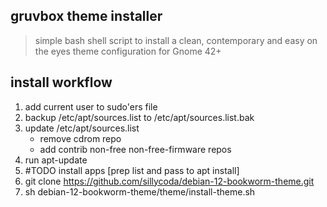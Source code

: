 ## gruvbox theme installer
> simple bash shell script to install a clean, contemporary and easy on the eyes theme configuration for Gnome 42+


## install workflow
1. add current user to sudo'ers file
2. backup /etc/apt/sources.list to /etc/apt/sources.list.bak
3. update /etc/apt/sources.list
    - remove cdrom repo
    - add contrib non-free non-free-firmware repos
4. run apt-update
5. #TODO install apps [prep list and pass to apt install] 
6. git clone https://github.com/sillycoda/debian-12-bookworm-theme.git
7. sh debian-12-bookworm-theme/theme/install-theme.sh